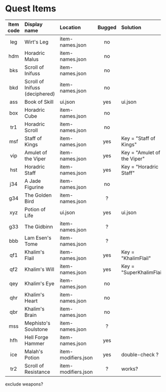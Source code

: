 # Quest Items

| Item code | Display name                   | Location            | Bugged | Solution                    | Fixed | Light Pillar |
|:---------:|:-------------------------------|:--------------------|:------:|:----------------------------|:-----:|:------------:|
|    leg    | Wirt's Leg                     | item-names.json     |   no   |                             |  yes  |     yes      |
|    hdm    | Horadric Malus                 | item-names.json     |   no   |                             |  yes  |     yes      |
|    bks    | Scroll of Inifuss              | item-names.json     |   no   |                             |  yes  |     yes      |
|    bkd    | Scroll of Inifuss (deciphered) | item-names.json     |   no   |                             |  yes  |     yes      |
|    ass    | Book of Skill                  | ui.json             |  yes   | ui.json                     |       |     yes      |
|    box    | Horadric Cube                  | item-names.json     |   no   |                             |  yes  |     yes      |
|    tr1    | Horadric Scroll                | item-names.json     |   no   |                             |       |     yes      |
|    msf    | Staff of Kings                 | item-names.json     |  yes   | Key = "Staff of Kings"      |  yes  |     yes      |
|    vip    | Amulet of the Viper            | item-names.json     |  yes   | Key = "Amulet of the Viper" |  yes  |     yes      |
|    hst    | Horadric Staff                 | item-names.json     |  yes   | Key = "Horadric Staff"      |  yes  |     yes      |
|    j34    | A Jade Figurine                | item-names.json     |   no   |                             |  yes  |     yes      |
|    g34    | The Golden Bird                | item-names.json     |   ?    |                             |  yes  |     yes      |
|    xyz    | Potion of Life                 | ui.json             |  yes   | ui.json                     |  yes  |     yes      |
|    g33    | The Gidbinn                    | item-names.json     |   ?    |                             |  yes  |     yes      |
|    bbb    | Lam Esen's Tome                | item-names.json     |   ?    |                             |  yes  |     yes      |
|    qf1    | Khalim's Flail                 | item-names.json     |  yes   | Key = "KhalimFlail"         |  yes  |     yes      |
|    qf2    | Khalim's Will                  | item-names.json     |  yes   | Key = "SuperKhalimFlail"    |  yes  |              |
|    qey    | Khalim's Eye                   | item-names.json     |   no   |                             |  yes  |     yes      |
|    qhr    | Khalim's Heart                 | item-names.json     |   no   |                             |  yes  |     yes      |
|    qbr    | Khalim's Brain                 | item-names.json     |   no   |                             |  yes  |     yes      |
|    mss    | Mephisto's Soulstone           | item-names.json     |   ?    |                             |  yes  |     yes      |
|    hfh    | Hell Forge Hammer              | item-names.json     |  yes   |                             |  yes  |              |
|    ice    | Malah's Potion                 | item-modifiers.json |  yes   | double-check ?              |  no   |              |
|    tr2    | Scroll of Resistance           | item-modifiers.json |   ?    | works?                      |  no   |              |

exclude weapons?